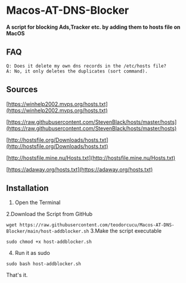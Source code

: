 # Macos-AT-DNS-Blocker

**A script for blocking Ads,Tracker etc. by adding them to hosts file on MacOS**

## FAQ

	Q: Does it delete my own dns records in the /etc/hosts file?
	A: No, it only deletes the duplicates (sort command). 

## Sources

[https://winhelp2002.mvps.org/hosts.txt](https://winhelp2002.mvps.org/hosts.txt)

[https://raw.githubusercontent.com/StevenBlack/hosts/master/hosts](https://raw.githubusercontent.com/StevenBlack/hosts/master/hosts)

[http://hostsfile.org/Downloads/hosts.txt](http://hostsfile.org/Downloads/hosts.txt)

[http://hostsfile.mine.nu/Hosts.txt](http://hostsfile.mine.nu/Hosts.txt)

[https://adaway.org/hosts.txt](https://adaway.org/hosts.txt)

## Installation

1. Open the Terminal

2.Download the Script from GitHub 

```wget https://raw.githubusercontent.com/teodorcucu/Macos-AT-DNS-Blocker/main/host-addblocker.sh```
3.Make the script executable

```sudo chmod +x host-addblocker.sh```

4. Run it as sudo

```sudo bash host-addblocker.sh```


That's it.
